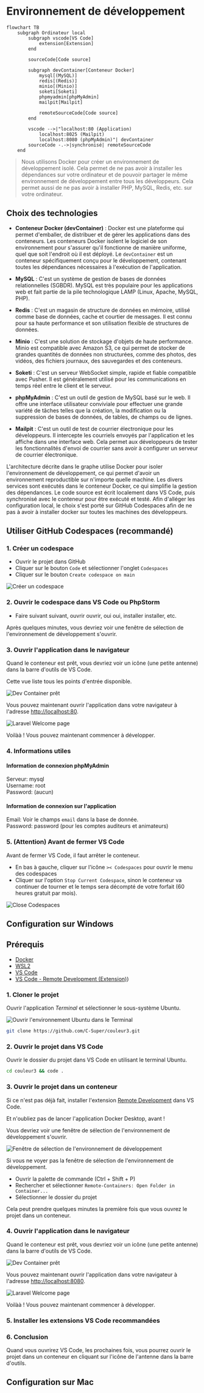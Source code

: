 # Environnement de développement


```mermaid
flowchart TB
    subgraph Ordinateur local
        subgraph vscode[VS Code]
            extension[Extension]
        end

        sourceCode[Code source]

        subgraph devContainer[Conteneur Docker]
            mysql[(MySQL)]
            redis[(Redis)]
            minio[(Minio)]
            soketi[Soketi]
            phpmyadmin[phpMyAdmin]
            mailpit[Mailpit]

            remoteSourceCode[Code source]
        end

        vscode -->|"localhost:80 (Application)
            localhost:8025 (Mailpit)
            localhost:8080 (phpMyAdmin)"| devContainer
        sourceCode -.->|synchronisé| remoteSourceCode
    end
```

> Nous utilisons Docker pour créer un environnement de développement isolé. Cela permet de ne pas avoir à installer les dépendances sur votre ordinateur et de pouvoir partager le même environnement de développement entre tous les développeurs. Cela permet aussi de ne pas avoir à installer PHP, MySQL, Redis, etc. sur votre ordinateur.

## Choix des technologies
- **Conteneur Docker (devContainer)** : Docker est une plateforme qui permet d'emballer, de distribuer et de gérer les applications dans des conteneurs. Les conteneurs Docker isolent le logiciel de son environnement pour s'assurer qu'il fonctionne de manière uniforme, quel que soit l'endroit où il est déployé. Le `devContainer` est un conteneur spécifiquement conçu pour le développement, contenant toutes les dépendances nécessaires à l'exécution de l'application.
    
- **MySQL** : C'est un système de gestion de bases de données relationnelles (SGBDR). MySQL est très populaire pour les applications web et fait partie de la pile technologique LAMP (Linux, Apache, MySQL, PHP).
    
- **Redis** : C'est un magasin de structure de données en mémoire, utilisé comme base de données, cache et courtier de messages. Il est connu pour sa haute performance et son utilisation flexible de structures de données.
    
- **Minio** : C'est une solution de stockage d'objets de haute performance. Minio est compatible avec Amazon S3, ce qui permet de stocker de grandes quantités de données non structurées, comme des photos, des vidéos, des fichiers journaux, des sauvegardes et des conteneurs.
    
- **Soketi** : C'est un serveur WebSocket simple, rapide et fiable compatible avec Pusher. Il est généralement utilisé pour les communications en temps réel entre le client et le serveur.
    
- **phpMyAdmin** : C'est un outil de gestion de MySQL basé sur le web. Il offre une interface utilisateur conviviale pour effectuer une grande variété de tâches telles que la création, la modification ou la suppression de bases de données, de tables, de champs ou de lignes.
    
- **Mailpit** : C'est un outil de test de courrier électronique pour les développeurs. Il intercepte les courriels envoyés par l'application et les affiche dans une interface web. Cela permet aux développeurs de tester les fonctionnalités d'envoi de courrier sans avoir à configurer un serveur de courrier électronique.

L'architecture décrite dans le graphe utilise Docker pour isoler l'environnement de développement, ce qui permet d'avoir un environnement reproductible sur n'importe quelle machine. Les divers services sont exécutés dans le conteneur Docker, ce qui simplifie la gestion des dépendances. Le code source est écrit localement dans VS Code, puis synchronisé avec le conteneur pour être exécuté et testé. Afin d'alléger les configuration local, le choix s'est porté sur GitHub Codespaces afin de ne pas à avoir à installer docker sur toutes les machines des développeurs.

## Utiliser GitHub Codespaces (recommandé)

### 1. Créer un codespace

-   Ouvrir le projet dans GitHub
-   Cliquer sur le bouton `Code` et sélectionner l'onglet `Codespaces`
-   Cliquer sur le bouton `Create codespace on main`

![Créer un codespace](Backend/environnement/screenshots/github-codespaces-create.png)

### 2. Ouvrir le codespace dans VS Code ou PhpStorm

-   Faire suivant suivant, ouvrir ouvrir, oui oui, installer installer, etc.

Après quelques minutes, vous devriez voir une fenêtre de sélection de l'environnement de développement s'ouvrir.

### 3. Ouvrir l'application dans le navigateur

Quand le conteneur est prêt, vous devriez voir un icône (une petite antenne) dans la barre d'outils de VS Code.

Cette vue liste tous les points d'entrée disponible.

![Dev Container prêt](Backend/environnement/screenshots/dev-container-ports.png)

Vous pouvez maintenant ouvrir l'application dans votre navigateur à l'adresse [http://localhost:80](http://localhost:80).

![Laravel Welcome page](Backend/environnement/screenshots/laravel-welcome.png)

Voilàà ! Vous pouvez maintenant commencer à développer.

### 4. Informations utiles

#### Information de connexion phpMyAdmin

Serveur: mysql   
Username: root   
Password: (aucun)   

#### Information de connexion sur l'application

Email: Voir le champs `email` dans la base de donnée.   
Password: password (pour les comptes auditeurs et animateurs)

### 5. (Attention) Avant de fermer VS Code

Avant de fermer VS Code, il faut arrêter le conteneur.

-   En bas à gauche, cliquer sur l'icône `>< Codespaces` pour ouvrir le menu des codespaces
-   Cliquer sur l'option `Stop Current Codespace`, sinon le conteneur va continuer de tourner et le temps sera décompté de votre forfait (60 heures gratuit par mois).

![Close Codespaces](Backend/environnement/screenshots/github-codespaces-close.png)

## Configuration sur Windows

## Prérequis

-   [Docker](https://www.docker.com/)
-   [WSL2](https://learn.microsoft.com/en-us/windows/wsl/about)
-   [VS Code](https://code.visualstudio.com/)
-   [VS Code - Remote Development (Extension)](Extension))

### 1. Cloner le projet

Ouvrir l'application _Terminal_ et sélectionner le sous-système Ubuntu.

![Ouvrir l'environnement Ubuntu dans le Terminal](Backend/environnement/screenshots/win-run-wsl.png)

```bash
git clone https://github.com/C-Super/couleur3.git
```

### 2. Ouvrir le projet dans VS Code

Ouvrir le dossier du projet dans VS Code en utilisant le terminal Ubuntu.

```bash
cd couleur3 && code .
```

### 3. Ouvrir le projet dans un conteneur

Si ce n'est pas déjà fait, installer l'extension [Remote Development](https://marketplace.visualstudio.com/items?itemName=ms-vscode-remote.vscode-remote-extensionpack) dans VS Code.

Et n'oubliez pas de lancer l'application Docker Desktop, avant !

Vous devriez voir une fenêtre de sélection de l'environnement de développement s'ouvrir.

![Fenêtre de sélection de l'environnement de développement](Backend/environnement/screenshots/win-vscode-select-dev-container.png)

Si vous ne voyer pas la fenêtre de sélection de l'environnement de développement.

-   Ouvrir la palette de commande (Ctrl + Shift + P)
-   Rechercher et sélectionner `Remote-Containers: Open Folder in Container...`
-   Sélectionner le dossier du projet

Cela peut prendre quelques minutes la première fois que vous ouvrez le projet dans un conteneur.

### 4. Ouvrir l'application dans le navigateur

Quand le conteneur est prêt, vous devriez voir un icône (une petite antenne) dans la barre d'outils de VS Code.

![Dev Container prêt](Backend/environnement/screenshots/dev-container-ports.png)

Vous pouvez maintenant ouvrir l'application dans votre navigateur à l'adresse [http://localhost:8080](http://localhost:80).

![Laravel Welcome page](Backend/environnement/screenshots/laravel-welcome.png)

Voilàà ! Vous pouvez maintenant commencer à développer.

### 5. Installer les extensions VS Code recommandées

### 6. Conclusion

Quand vous ouvrirez VS Code, les prochaines fois, vous pourrez ouvrir le projet dans un conteneur en cliquant sur l'icône de l'antenne dans la barre d'outils.

## Configuration sur Mac
